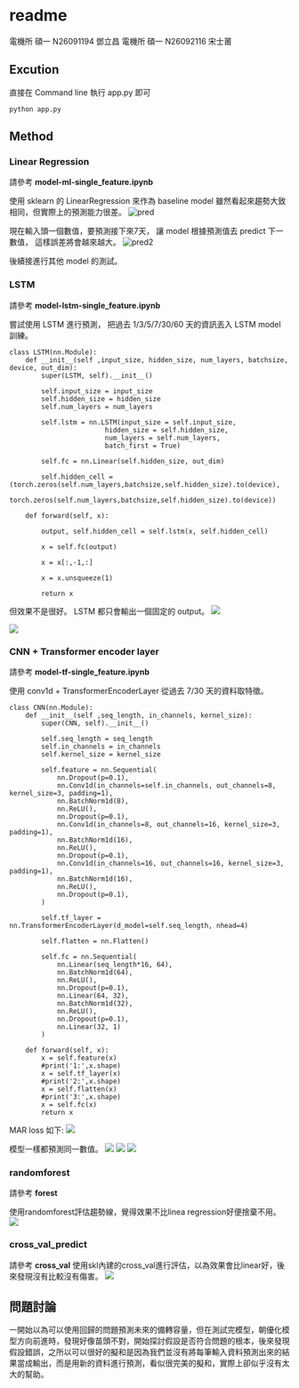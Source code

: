 # readme

電機所 碩一 N26091194 鄧立昌
電機所 碩一 N26092116 宋士莆

## Excution

直接在 Command line 執行 app.py 即可

```cmd=
python app.py
```

## Method

### Linear Regression

請參考 **model-ml-single_feature.ipynb**

使用 sklearn 的 LinearRegression 來作為 baseline model
雖然看起來趨勢大致相同，但實際上的預測能力很差。
![pred](https://i.imgur.com/i1xFJHv.png)

現在輸入頭一個數值，要預測接下來7天，
讓 model 根據預測值去 predict 下一數值，
這樣誤差將會越來越大。
![pred2](https://i.imgur.com/dyFiVHJ.png)

後續接進行其他 model 的測試。

### LSTM

請參考 **model-lstm-single_feature.ipynb**

嘗試使用 LSTM 進行預測，
把過去 1/3/5/7/30/60 天的資訊丟入 LSTM model 訓練。

```python=
class LSTM(nn.Module):
    def __init__(self ,input_size, hidden_size, num_layers, batchsize, device, out_dim):
        super(LSTM, self).__init__()

        self.input_size = input_size
        self.hidden_size = hidden_size
        self.num_layers = num_layers

        self.lstm = nn.LSTM(input_size = self.input_size, 
                        hidden_size = self.hidden_size,
                        num_layers = self.num_layers, 
                        batch_first = True)

        self.fc = nn.Linear(self.hidden_size, out_dim)
        
        self.hidden_cell = (torch.zeros(self.num_layers,batchsize,self.hidden_size).to(device),
                    torch.zeros(self.num_layers,batchsize,self.hidden_size).to(device))
    
    def forward(self, x):

        output, self.hidden_cell = self.lstm(x, self.hidden_cell)   

        x = self.fc(output)

        x = x[:,-1,:]

        x = x.unsqueeze(1)

        return x
```

但效果不是很好。
LSTM 都只會輸出一個固定的 output。
![](https://i.imgur.com/X146Lxj.png)

![](https://i.imgur.com/bUPrzFJ.png)


### CNN + Transformer encoder layer

請參考 **model-tf-single_feature.ipynb**

使用 conv1d + TransformerEncoderLayer 從過去 7/30 天的資料取特徵。

```python=
class CNN(nn.Module):
    def __init__(self ,seq_length, in_channels, kernel_size):
        super(CNN, self).__init__()

        self.seq_length = seq_length
        self.in_channels = in_channels
        self.kernel_size = kernel_size

        self.feature = nn.Sequential(
            nn.Dropout(p=0.1),
            nn.Conv1d(in_channels=self.in_channels, out_channels=8, kernel_size=3, padding=1),
            nn.BatchNorm1d(8),
            nn.ReLU(),
            nn.Dropout(p=0.1),
            nn.Conv1d(in_channels=8, out_channels=16, kernel_size=3, padding=1),
            nn.BatchNorm1d(16),
            nn.ReLU(),
            nn.Dropout(p=0.1),
            nn.Conv1d(in_channels=16, out_channels=16, kernel_size=3, padding=1),
            nn.BatchNorm1d(16),
            nn.ReLU(),
            nn.Dropout(p=0.1),
        )

        self.tf_layer = nn.TransformerEncoderLayer(d_model=self.seq_length, nhead=4)

        self.flatten = nn.Flatten()

        self.fc = nn.Sequential(
            nn.Linear(seq_length*16, 64),
            nn.BatchNorm1d(64),
            nn.ReLU(),
            nn.Dropout(p=0.1),
            nn.Linear(64, 32),
            nn.BatchNorm1d(32),
            nn.ReLU(),
            nn.Dropout(p=0.1),
            nn.Linear(32, 1)
        )
    
    def forward(self, x):
        x = self.feature(x)
        #print('1:',x.shape)
        x = self.tf_layer(x)
        #print('2:',x.shape)
        x = self.flatten(x)
        #print('3:',x.shape)
        x = self.fc(x)
        return x
```

MAR loss 如下:
![](https://i.imgur.com/Oib3eJ3.png)

模型一樣都預測同一數值。
![](https://i.imgur.com/HmHx5K8.png)
![](https://i.imgur.com/Qkb2cto.png)
![](https://i.imgur.com/EqBVFZB.png)

### randomforest

請參考 **forest**

使用randomforest評估趨勢線，覺得效果不比linea regression好便捨棄不用。
![](https://i.imgur.com/nmCDYFB.png)

### cross_val_predict

請參考 **cross_val**
使用skl內建的cross_val進行評估，以為效果會比linear好，後來發現沒有比較沒有傷害。
![](https://i.imgur.com/1QsYBay.png)

## 問題討論
一開始以為可以使用回歸的問題預測未來的備轉容量，但在測試完模型，朝優化模型方向前進時，發現好像苗頭不對，開始探討假設是否符合問題的根本，後來發現假設錯誤，之所以可以很好的擬和是因為我們並沒有將每筆輸入資料預測出來的結果當成輸出，而是用新的資料進行預測，看似很完美的擬和，實際上卻似乎沒有太大的幫助。